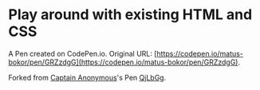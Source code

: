 # Play around with existing HTML and CSS

A Pen created on CodePen.io. Original URL: [https://codepen.io/matus-bokor/pen/GRZzdgG](https://codepen.io/matus-bokor/pen/GRZzdgG).



Forked from [Captain Anonymous](http://codepen.io/anon/)'s Pen [QjLbGg](http://codepen.io/anon/pen/QjLbGg/).
